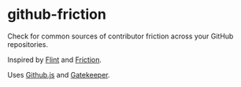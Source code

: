 github-friction
===============

Check for common sources of contributor friction across your GitHub repositories.

Inspired by [Flint](https://github.com/pengwynn/flint) and [Friction](https://github.com/rafalchmiel/friction).

Uses [Github.js](https://github.com/michael/github) and [Gatekeeper](https://github.com/prose/gatekeeper).
